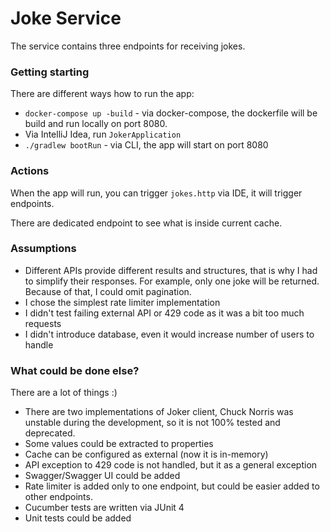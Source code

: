 # Joke Service

The service contains three endpoints for receiving jokes.

### Getting starting

There are different ways how to run the app:

 - `docker-compose up -build` - via docker-compose, the dockerfile will
be build and run locally on port 8080.
 - Via IntelliJ Idea, run `JokerApplication`
 - `./gradlew bootRun` - via CLI, the app will start on port 8080

### Actions

When the app will run, you can trigger `jokes.http` via IDE, it will 
trigger endpoints.

There are dedicated endpoint to see what is inside current cache.

### Assumptions

 - Different APIs provide different results and structures, that is why I had
to simplify their responses. For example, only one joke will be returned.
Because of that, I could omit pagination.
 - I chose the simplest rate limiter implementation
 - I didn't test failing external API or 429 code as it was a bit too much requests
 - I didn't introduce database, even it would increase number of users to handle

### What could be done else?

There are a lot of things :)

 - There are two implementations of Joker client, Chuck Norris was
unstable during the development, so it is not 100% tested and deprecated.
 - Some values could be extracted to properties
 - Cache can be configured as external (now it is in-memory)
 - API exception to 429 code is not handled, but it as a general exception
 - Swagger/Swagger UI could be added
 - Rate limiter is added only to one endpoint, but could be easier added
to other endpoints.
 - Cucumber tests are written via JUnit 4
 - Unit tests could be added